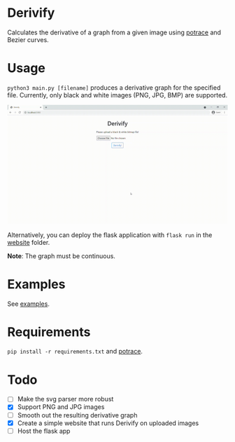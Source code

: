 # Derivify
Calculates the derivative of a graph from a given image using [potrace](http://potrace.sourceforge.net/) and Bezier curves.

# Usage
`python3 main.py [filename]` produces a derivative graph for the specified file. Currently, only black and white images (PNG, JPG, BMP) are supported.


![Website Prototype](/examples/Derivify.gif)

Alternatively, you can deploy the flask application with `flask run` in the [website](/website) folder.

**Note**: The graph must be continuous.
# Examples
See [examples](/examples).

# Requirements
`pip install -r requirements.txt` and [potrace](`http://potrace.sourceforge.net/#downloading`).

# Todo
- [ ] Make the svg parser more robust
- [x] Support PNG and JPG images
- [ ] Smooth out the resulting derivative graph
- [x] Create a simple website that runs Derivify on uploaded images
- [ ] Host the flask app